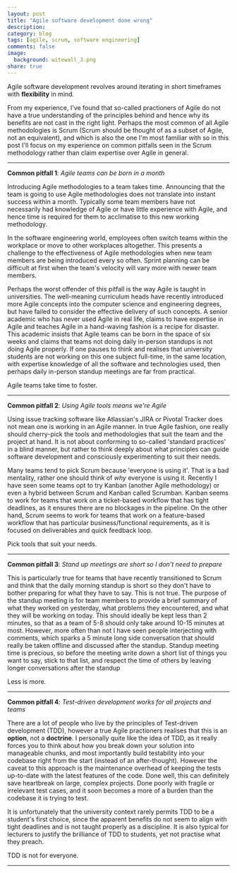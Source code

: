 ```yaml
---
layout: post
title: "Agile software development done wrong"
description:
category: blog
tags: [agile, scrum, software engineering]
comments: false
image:
  background: witewall_3.png
share: true
---
```


Agile software development revolves around iterating in short timeframes with **flexibility** in mind.

From my experience, I've found that so-called practioners of Agile do not have a true understanding of the principles behind and hence why its benefits are not cast in the right light. 
Perhaps the most common of all Agile methodologies is Scrum (Scrum should be thought of as a subset of Agile, not an equivalent), and which is also the one I'm most familiar with so in this post I'll focus on my experience on common pitfalls seen in the Scrum methodology rather than claim expertise over Agile in general.

---

**Common pitfall 1**: _Agile teams can be born in a month_

Introducing Agile methodologies to a team takes time.
Announcing that the team is going to use Agile methodologies does not translate into instant success within a month.
Typically some team members have not necessarily had knowledge of Agile or have little experience with Agile, and hence time is required for them to acclimatise to this new working methodology.

In the software engineering world, employees often switch teams within the workplace or move to other workplaces altogether.
This presents a challenge to the effectiveness of Agile methodologies when new team members are being introduced every so often. 
Sprint planning can be difficult at first when the team's velocity will vary more with newer team members.  

Perhaps the worst offender of this pitfall is the way Agile is taught in universities.
The well-meaning curriculum heads have recently introduced more Agile concepts into the computer science and engineering degrees, but have failed to consider the effective delivery of such concepts.
A senior academic who has never used Agile in real life, claims to have expertise in Agile and teaches Agile in a hand-waving fashion is a recipe for disaster.
This academic insists that Agile teams can be born in the space of six weeks and claims that teams not doing daily in-person standups is not doing Agile properly.
If one pauses to think and realises that university students are not working on this one subject full-time, in the same location, with expertise knowledge of all the software and technologies used, then perhaps daily in-person standup meetings are far from practical.

Agile teams take time to foster.

---

**Common pitfall 2**: _Using Agile tools means we're Agile_

Using issue tracking software like Atlassian's JIRA or Pivotal Tracker does not mean one is working in an Agile manner. 
In true Agile fashion, one really should cherry-pick the tools and methodologies that suit the team and the project at hand.
It is not about conforming to so-called 'standard practices' in a blind manner, but rather to think deeply about what principles can guide software development and consciously experimenting to suit their needs.

Many teams tend to pick Scrum because 'everyone is using it'.
That is a bad mentality, rather one should think of _why_ everyone is using it.
Recently I have seen some teams opt to try Kanban (another Agile methodology) or even a hybrid between Scrum and Kanban called Scrumban.
Kanban seems to work for teams that work on a ticket-based workflow that has tight deadlines, as it ensures there are no blockages in the pipeline.
On the other hand, Scrum seems to work for teams that work on a feature-based workflow that has particular business/functional requirements, as it is focused on deliverables and quick feedback loop.

Pick tools that suit your needs.

---

**Common pitfall 3**: _Stand up meetings are short so I don't need to prepare_

This is particularly true for teams that have recently transitioned to Scrum and think that the daily morning standup is short so they don't have to bother preparing for what they have to say. 
This is not true.
The purpose of the standup meeting is for team members to provide a brief summary of what they worked on yesterday, what problems they encountered, and what they will be working on today.
This should ideally be kept less than 2 minutes, so that as a team of 5-8 should only take around 10-15 minutes at most.
However, more often than not I have seen people interjecting with comments, which sparks a 5 minute long side conversation that should really be taken offline and discussed after the standup.
Standup meeting time is precious, so before the meeting write down a short list of things you want to say, stick to that list, and respect the time of others by leaving longer conversations after the standup

Less is more.

---

**Common pitfall 4**: _Test-driven development works for all projects and teams_

There are a lot of people who live by the principles of Test-driven development (TDD), however a true Agile practioners realises that this is an **option**, not a **doctrine**.
I personally quite like the idea of TDD, as it really forces you to think about how you break down your solution into manageable chunks, and most importantly build testability into your codebase right from the start (instead of an after-thought).
However the caveat to this approach is the maintenance overhead of keeping the tests up-to-date with the latest features of the code.
Done well, this can definitely save heartbreak on large, complex projects.
Done poorly with fragile or irrelevant test cases, and it soon becomes a more of a burden than the codebase it is trying to test.

It is unfortunately that the university context rarely permits TDD to be a student's first choice, since the apparent benefits do not seem to align with tight deadlines and is not taught properly as a discipline. It is also typical for lecturers to justify the brilliance of TDD to students, yet not practise what they preach.

TDD is not for everyone.

---


